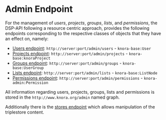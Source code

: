 <!---
 * Copyright © 2021 - 2022 Swiss National Data and Service Center for the Humanities and/or DaSCH Service Platform contributors.
 * SPDX-License-Identifier: Apache-2.0
-->

# Admin Endpoint

For the management of *users*, *projects*, *groups*, *lists*, and *permissions*, the DSP-API following a resource
centric approach, provides the following endpoints corresponding to the respective classes of objects that they have an
effect on, namely:

  - [Users endpoint](lists.md): `http://server:port/admin/users` - `knora-base:User`
  - [Projects endpoint](projects.md): `http://server:port/admin/projects` - `knora-base:knoraProject`
  - [Groups endpoint](groups.md): `http://server:port/admin/groups` - `knora-base:UserGroup`
  - [Lists endpoint](lists.md): `http://server:port/admin/lists` - `knora-base:ListNode`
  - [Permissions endpoint](permissions.md): `http://server:port/admin/permissions` - `knora-admin:Permission`

All information regarding users, projects, groups, lists and permissions is stored in the `http://www.knora.org/admin`
named graph.

Additionally there is the [stores endpoint](stores.md) which allows manipulation of the triplestore content.

